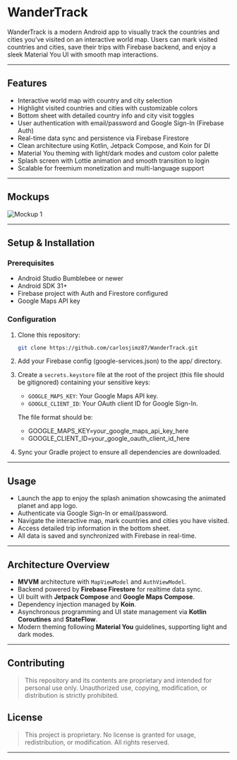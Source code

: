 # WanderTrack

WanderTrack is a modern Android app to visually track the countries and cities you’ve visited on an interactive world map. Users can mark visited countries and cities, save their trips with Firebase backend, and enjoy a sleek Material You UI with smooth map interactions.

---

## Features

- Interactive world map with country and city selection
- Highlight visited countries and cities with customizable colors
- Bottom sheet with detailed country info and city visit toggles
- User authentication with email/password and Google Sign-In (Firebase Auth)
- Real-time data sync and persistence via Firebase Firestore
- Clean architecture using Kotlin, Jetpack Compose, and Koin for DI
- Material You theming with light/dark modes and custom color palette
- Splash screen with Lottie animation and smooth transition to login
- Scalable for freemium monetization and multi-language support

---

## Mockups

![Mockup 1](https://i.imgur.com/wYHF0Va.png)

---

## Setup & Installation

### Prerequisites

- Android Studio Bumblebee or newer
- Android SDK 31+
- Firebase project with Auth and Firestore configured
- Google Maps API key

### Configuration

1. Clone this repository:
   ```bash
   git clone https://github.com/carlosjimz87/WanderTrack.git

2. Add your Firebase config (google-services.json) to the app/ directory.
   
3. Create a `secrets.keystore` file at the root of the project (this file should be gitignored) containing your sensitive keys:

    - `GOOGLE_MAPS_KEY`: Your Google Maps API key.
    - `GOOGLE_CLIENT_ID`: Your OAuth client ID for Google Sign-In.

   The file format should be:
   - GOOGLE_MAPS_KEY=your_google_maps_api_key_here
   - GOOGLE_CLIENT_ID=your_google_oauth_client_id_here

4. Sync your Gradle project to ensure all dependencies are downloaded.

---

## Usage

- Launch the app to enjoy the splash animation showcasing the animated planet and app logo.
- Authenticate via Google Sign-In or email/password.
- Navigate the interactive map, mark countries and cities you have visited.
- Access detailed trip information in the bottom sheet.
- All data is saved and synchronized with Firebase in real-time.

---

## Architecture Overview

- **MVVM** architecture with `MapViewModel` and `AuthViewModel`.
- Backend powered by **Firebase Firestore** for realtime data sync.
- UI built with **Jetpack Compose** and **Google Maps Compose**.
- Dependency injection managed by **Koin**.
- Asynchronous programming and UI state management via **Kotlin Coroutines** and **StateFlow**.
- Modern theming following **Material You** guidelines, supporting light and dark modes.

---

## Contributing

> This repository and its contents are proprietary and intended for personal use only. Unauthorized use, copying, modification, or distribution is strictly prohibited.

## License

> This project is proprietary. No license is granted for usage, redistribution, or modification. All rights reserved.
---